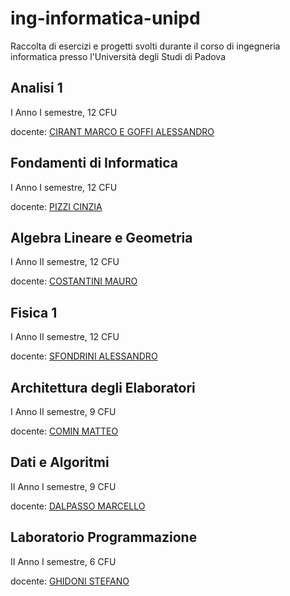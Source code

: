# ing-informatica-unipd

Raccolta di esercizi e progetti svolti durante il corso di ingegneria informatica presso l'Università degli Studi di Padova

## Analisi 1

I Anno I semestre, 12 CFU

docente: [CIRANT MARCO E GOFFI ALESSANDRO](https://www.math.unipd.it/dipartimento/persone/alessandro.goffi/)

## Fondamenti di Informatica

I Anno I semestre, 12 CFU

docente: [PIZZI CINZIA](https://didattica.unipd.it/off/docente/27EE4CFD8568343318097E9B75C69E8F)

## Algebra Lineare e Geometria

I Anno II semestre, 12 CFU

docente: [COSTANTINI MAURO](https://www.math.unipd.it/~costanti/)

## Fisica 1

I Anno II semestre, 12 CFU

docente: [SFONDRINI ALESSANDRO](https://www.sns.ias.edu/~alessandro/)

## Architettura degli Elaboratori

I Anno II semestre, 9 CFU

docente: [COMIN MATTEO](http://www.dei.unipd.it/~ciompin/)

## Dati e Algoritmi

II Anno I semestre, 9 CFU

docente: [DALPASSO MARCELLO](https://didattica.unipd.it/off/docente/D7161CBB91A1E492AB3B80010D747831)

## Laboratorio Programmazione

II Anno I semestre, 6 CFU

docente: [GHIDONI STEFANO](https://didattica.unipd.it/off/docente/FAC6E296A91D95297BD373A956B23C55)
